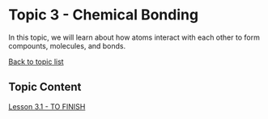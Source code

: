 # Topic 3 - Chemical Bonding

In this topic, we will learn about how atoms interact with each other to form compounts, molecules, and bonds.

[Back to topic list](../)

## Topic Content

[Lesson 3.1 - TO FINISH](3.1-LESSONNAME.md)  
